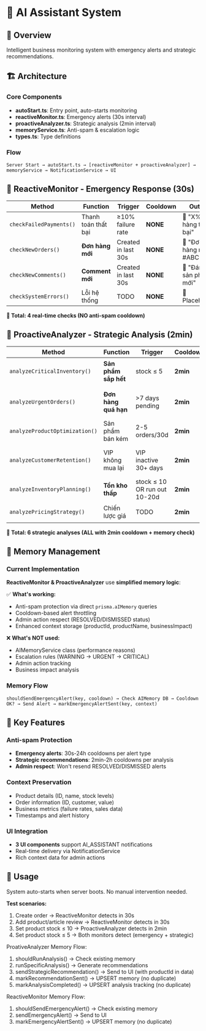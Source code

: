 # 🤖 AI Assistant System

## 🎯 Overview

Intelligent business monitoring system with emergency alerts and strategic recommendations.

## 🏗️ Architecture

### Core Components

- **autoStart.ts**: Entry point, auto-starts monitoring
- **reactiveMonitor.ts**: Emergency alerts (30s interval)
- **proactiveAnalyzer.ts**: Strategic analysis (2min interval)
- **memoryService.ts**: Anti-spam & escalation logic
- **types.ts**: Type definitions

### Flow

```
Server Start → autoStart.ts → [reactiveMonitor + proactiveAnalyzer] → memoryService → NotificationService → UI
```

## 🚨 ReactiveMonitor - Emergency Response (30s)

| Method                  | Function            | Trigger             | Cooldown | Output                     |
| ----------------------- | ------------------- | ------------------- | -------- | -------------------------- |
| `checkFailedPayments()` | Thanh toán thất bại | ≥10% failure rate   | **NONE** | 🚨 "X% đơn hàng thất bại"  |
| `checkNewOrders()`      | **Đơn hàng mới**    | Created in last 30s | **NONE** | 🛒 "Đơn hàng mới #ABC123"  |
| `checkNewComments()`    | **Comment mới**     | Created in last 30s | **NONE** | 💬 "Đánh giá sản phẩm mới" |
| `checkSystemErrors()`   | Lỗi hệ thống        | TODO                | **NONE** | 🔧 Placeholder             |

**🎯 Total: 4 real-time checks (NO anti-spam cooldown)**

## 🤖 ProactiveAnalyzer - Strategic Analysis (2min)

| Method                         | Function             | Trigger                      | Cooldown | Output                           |
| ------------------------------ | -------------------- | ---------------------------- | -------- | -------------------------------- |
| `analyzeCriticalInventory()`   | **Sản phẩm sắp hết** | stock ≤ 5                    | **2min** | 📦 "Phân tích tồn kho nguy hiểm" |
| `analyzeUrgentOrders()`        | **Đơn hàng quá hạn** | >7 days pending              | **2min** | ⏰ "Phân tích đơn hàng quá hạn"  |
| `analyzeProductOptimization()` | Sản phẩm bán kém     | 2-5 orders/30d               | **2min** | 💡 "Giảm giá 10-15%"             |
| `analyzeCustomerRetention()`   | VIP không mua lại    | VIP inactive 30+ days        | **2min** | 💎 "Gửi email khuyến mãi"        |
| `analyzeInventoryPlanning()`   | **Tồn kho thấp**     | stock ≤ 10 OR run out 10-20d | **2min** | ⚠️ "Nhập hàng ngay/sớm"          |
| `analyzePricingStrategy()`     | Chiến lược giá       | TODO                         | **2min** | 💰 Placeholder                   |

**🎯 Total: 6 strategic analyses (ALL with 2min cooldown + memory check)**

## 🧠 Memory Management

### Current Implementation

**ReactiveMonitor & ProactiveAnalyzer** use **simplified memory logic**:

✅ **What's working:**

- Anti-spam protection via direct `prisma.aIMemory` queries
- Cooldown-based alert throttling
- Admin action respect (RESOLVED/DISMISSED status)
- Enhanced context storage (productId, productName, businessImpact)

❌ **What's NOT used:**

- AIMemoryService class (performance reasons)
- Escalation rules (WARNING → URGENT → CRITICAL)
- Admin action tracking
- Business impact analysis

### Memory Flow

```
shouldSendEmergencyAlert(key, cooldown) → Check AIMemory DB → Cooldown OK? → Send Alert → markEmergencyAlertSent(key, context)
```

## 🎯 Key Features

### Anti-spam Protection

- **Emergency alerts**: 30s-24h cooldowns per alert type
- **Strategic recommendations**: 2min-2h cooldowns per analysis
- **Admin respect**: Won't resend RESOLVED/DISMISSED alerts

### Context Preservation

- Product details (ID, name, stock levels)
- Order information (ID, customer, value)
- Business metrics (failure rates, sales data)
- Timestamps and alert history

### UI Integration

- **3 UI components** support AI_ASSISTANT notifications
- Real-time delivery via NotificationService
- Rich context data for admin actions

## 🚀 Usage

System auto-starts when server boots. No manual intervention needed.

**Test scenarios:**

1. Create order → ReactiveMonitor detects in 30s
2. Add product/article review → ReactiveMonitor detects in 30s
3. Set product stock ≤ 10 → ProactiveAnalyzer detects in 2min
4. Set product stock ≤ 5 → Both monitors detect (emergency + strategic)

ProativeAnalyzer Memory Flow:

1. shouldRunAnalysis() → Check existing memory
2. runSpecificAnalysis() → Generate recommendations
3. sendStrategicRecommendation() → Send to UI (with productId in data)
4. markRecommendationSent() → UPSERT memory (no duplicate)
5. markAnalysisCompleted() → UPSERT analysis tracking (no duplicate)

ReactiveMonitor Memory Flow:

1. shouldSendEmergencyAlert() → Check existing memory
2. sendEmergencyAlert() → Send to UI
3. markEmergencyAlertSent() → UPSERT memory (no duplicate)
